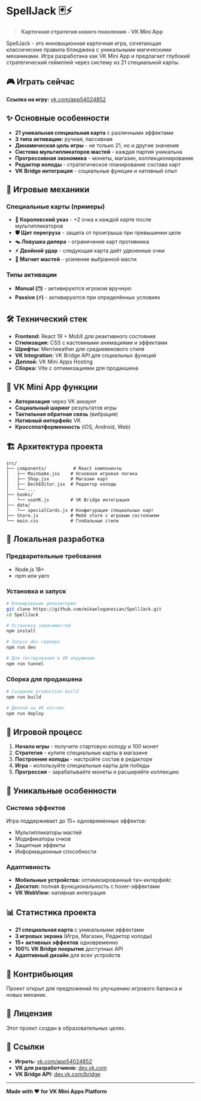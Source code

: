 # SpellJack 🃏⚡

> **Карточная стратегия нового поколения - VK Mini App**

SpellJack - это инновационная карточная игра, сочетающая классические правила блэкджека с уникальными магическими механиками. Игра разработана как VK Mini App и предлагает глубокий стратегический геймплей через систему из 21 специальной карты.

## 🎮 Играть сейчас

**Ссылка на игру:** [vk.com/app54024852](https://vk.com/app54024852)

## ✨ Основные особенности

- **21 уникальная специальная карта** с различными эффектами
- **3 типа активации:** ручная, пассивная
- **Динамическая цель игры** - не только 21, но и другие значения
- **Система мультипликаторов мастей** - каждая партия уникальна
- **Прогрессивная экономика** - монеты, магазин, коллекционирование
- **Редактор колоды** - стратегическое планирование состава карт
- **VK Bridge интеграция** - социальные функции и нативный опыт

## 🎯 Игровые механики

### Специальные карты (примеры)
- **👑 Королевский указ** - +2 очка к каждой карте после мультипликаторов
- **🛡️ Щит перегруза** - защита от проигрыша при превышении цели
- **🪤 Ловушка дилера** - ограничение карт противника
- **⚡ Двойной удар** - следующая карта даёт удвоенные очки
- **🧲 Магнит мастей** - усиление выбранной масти

### Типы активации
- **Manual (🖱️)** - активируются игроком вручную
- **Passive (⚡)** - активируются при определённых условиях

## 🛠️ Технический стек

- **Frontend:** React 19 + MobX для реактивного состояния
- **Стилизация:** CSS с кастомными анимациями и эффектами
- **Шрифты:** Merriweather для средневекового стиля
- **VK Integration:** VK Bridge API для социальных функций
- **Деплой:** VK Mini Apps Hosting
- **Сборка:** Vite с оптимизациями для продакшена

## 📱 VK Mini App функции

- **Авторизация** через VK аккаунт
- **Социальный шаринг** результатов игры
- **Тактильная обратная связь** (вибрация)
- **Нативный интерфейс** VK
- **Кроссплатформенность** (iOS, Android, Web)

## 🏗️ Архитектура проекта

```
src/
├── components/          # React компоненты
│   ├── MainGame.jsx    # Основная игровая логика
│   ├── Shop.jsx        # Магазин карт
│   ├── DeckEditor.jsx  # Редактор колоды
│   └── ...
├── hooks/
│   └── useVK.js        # VK Bridge интеграция
├── data/
│   └── specialCards.js # Конфигурация специальных карт
├── Store.js            # MobX store с игровым состоянием
└── main.css            # Глобальные стили
```

## 🚀 Локальная разработка

### Предварительные требования
- Node.js 18+
- npm или yarn

### Установка и запуск

```bash
# Клонирование репозитория
git clone https://github.com/mikaeloganesian/SpellJack.git
cd SpellJack

# Установка зависимостей
npm install

# Запуск dev сервера
npm run dev

# Для тестирования в VK окружении
npm run tunnel
```

### Сборка для продакшена

```bash
# Создание production build
npm run build

# Деплой на VK хостинг
npm run deploy
```

## 🎲 Игровой процесс

1. **Начало игры** - получите стартовую колоду и 100 монет
2. **Стратегия** - купите специальные карты в магазине
3. **Построение колоды** - настройте состав в редакторе
4. **Игра** - используйте специальные карты для победы
5. **Прогрессия** - зарабатывайте монеты и расширяйте коллекцию

## 🔮 Уникальные особенности

### Система эффектов
Игра поддерживает до 15+ одновременных эффектов:
- Мультипликаторы мастей
- Модификаторы очков
- Защитные эффекты
- Информационные способности

### Адаптивность
- **Мобильные устройства:** оптимизированный тач-интерфейс
- **Десктоп:** полная функциональность с hover-эффектами
- **VK WebView:** нативная интеграция

## 📊 Статистика проекта

- **21 специальная карта** с уникальными эффектами
- **3 игровых экрана** (Игра, Магазин, Редактор колоды)
- **15+ активных эффектов** одновременно
- **100% VK Bridge покрытие** доступных API
- **Адаптивный дизайн** для всех устройств

## 🤝 Контрибьюция

Проект открыт для предложений по улучшению игрового баланса и новых механик. 

## 📄 Лицензия

Этот проект создан в образовательных целях.

## 🔗 Ссылки

- **Играть:** [vk.com/app54024852](https://vk.com/app54024852)
- **VK для разработчиков:** [dev.vk.com](https://dev.vk.com)
- **VK Bridge API:** [dev.vk.com/bridge](https://dev.vk.com/bridge)

---

**Made with ❤️ for VK Mini Apps Platform**